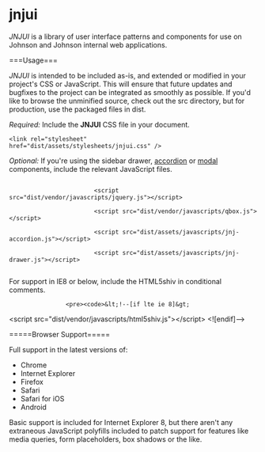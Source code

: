 jnjui
=====

*JNJUI* is a library of user interface patterns and components for use on Johnson and Johnson internal web applications.

===Usage===
				
*JNJUI* is intended to be included as-is, and extended or modified in your project's CSS or JavaScript. This will ensure that future updates and bugfixes to the project can be integrated as smoothly as possible. If you'd like to browse the unminified source, check out the src directory, but for production, use the packaged files in dist.

*Required:* Include the <strong>JNJUI</strong> CSS file in your document.

<code>&lt;link rel=&quot;stylesheet&quot; href=&quot;dist/assets/stylesheets/jnjui.css&quot; /&gt;</code>

*Optional:* If you're using the sidebar drawer, <a href="#accordion">accordion</a> or <a href="#modals">modal</a> components, include the relevant JavaScript files.

<code>
						&lt;script src=&quot;dist/vendor/javascripts/jquery.js&quot;&gt;&lt;/script&gt;<br />
						&lt;script src=&quot;dist/vendor/javascripts/qbox.js&quot;&gt;&lt;/script&gt;<br />
						&lt;script src=&quot;dist/assets/javascripts/jnj-accordion.js&quot;&gt;&lt;/script&gt;<br />
						&lt;script src=&quot;dist/assets/javascripts/jnj-drawer.js&quot;&gt;&lt;/script&gt;<br />
</code>


For support in IE8 or below, include the HTML5shiv in conditional comments.

					<pre><code>&lt;!--[if lte ie 8]&gt;
&lt;script src=&quot;dist/vendor/javascripts/html5shiv.js&quot;&gt;&lt;/script&gt;
&lt;![endif]--&gt;</code></pre>

=====Browser Support=====

Full support in the latest versions of:
				<ul>
					<li>Chrome</li>
					<li>Internet Explorer</li>
					<li>Firefox</li>
					<li>Safari</li>
					<li>Safari for iOS</li>
					<li>Android</li>
				</ul>

Basic support is included for Internet Explorer 8, but there aren't any extraneous JavaScript polyfills included to patch support for features like media queries, form placeholders, box shadows or the like.
